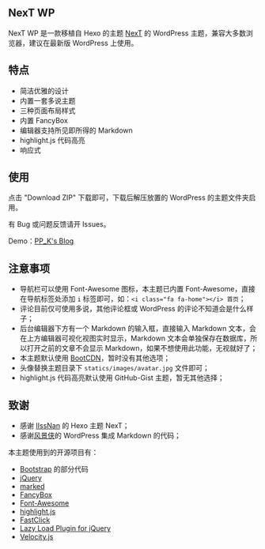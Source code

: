 ## NexT WP

NexT WP 是一款移植自 Hexo 的主题 [NexT](https://github.com/iissnan/hexo-theme-next) 的 WordPress 主题，兼容大多数浏览器，建议在最新版 WordPress 上使用。

## 特点

* 简洁优雅的设计
* 内置一套多说主题
* 三种页面布局样式
* 内置 FancyBox
* 编辑器支持所见即所得的 Markdown
* highlight.js 代码高亮
* 响应式

## 使用

点击 "Download ZIP" 下载即可，下载后解压放置的 WordPress 的主题文件夹启用。

有 Bug 或问题反馈请开 Issues。

Demo：[PP_K's Blog](http://pengtikui.cn/)

## 注意事项

* 导航栏可以使用 Font-Awesome 图标，本主题已内置 Font-Awesome，直接在导航标签处添加 `i` 标签即可，如：`<i class="fa fa-home"></i> 首页`；
* 评论目前仅可使用多说，其他评论框或 WordPress 的评论不知道会是什么样子；
* 后台编辑器下方有一个 Markdown 的输入框，直接输入 Markdown 文本，会在上方编辑器可视化视图实时显示，Markdown 文本会单独保存在数据库，所以打开之前的文章不会显示 Markdown，如果不想使用此功能，无视就好了；
* 本主题默认使用 [BootCDN](http://www.bootcdn.cn/)，暂时没有其他选项；
* 头像替换主题目录下 `statics/images/avatar.jpg` 文件即可；
* highlight.js 代码高亮默认使用 GitHub-Gist 主题，暂无其他选择；

## 致谢

* 感谢 [IIssNan](http://iissnan.com/) 的 Hexo 主题 NexT；
* 感谢[风景侠](http://www.scaperow.com/)的 WordPress 集成 Markdown 的代码；

本主题使用到的开源项目有：
* [Bootstrap](http://www.bootcss.com/) 的部分代码
* [jQuery](http://jquery.com/)
* [marked](https://github.com/chjj/marked)
* [FancyBox](http://www.fancybox.net/)
* [Font-Awesome](https://fortawesome.github.io/Font-Awesome/)
* [highlight.js](https://highlightjs.org/)
* [FastClick](https://github.com/ftlabs/fastclick)
* [Lazy Load Plugin for jQuery](https://github.com/tuupola/jquery_lazyload)
* [Velocity.js](http://julian.com/research/velocity/)